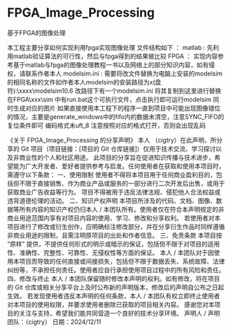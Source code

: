 # FPGA_Image_Processing
基于FPGA的图像处理

本工程主要分享如何实现利用fpga实现图像处理
文件结构如下 ：
	matlab : 先利用matlab验证算法的可行性，然后与fpga得到的结果做比较
	FPGA ： 	实现内容参考基于matlab与fpga的图像处理教程一书以及网络上的部分知识内容，如有侵权，请联系作者本人
	modelsim.ini : 需要将改文件替换为电脑上安装的modelsim的相同名称的文件如作者本人modelsim的安装路径为x(盘符):\xxxx\modelsim10.6 改路径下有一个modelsim.ini 将其复制到这里进行替换
	在FPGA\xxx\sim 中有run.bat这个可执行文件，点击执行即可运行modelsim 同时生成对应的图片
	如果直接使用本工程下的程序一直到项目中可能出现图像错位的情况，主要是generate_windows中的fifo内的数据未清空，注意SYNC_FIFO的复位条件即可
编码格式未uft_8 注意按照对应的格式打开，否则会出现乱码




《关于 FPGA_Image_Processing 的分享声明》
本人 （cigtry）在此声明，所分享的 Git 项目（项目链接：[项目的 Git 仓库链接]）仅用于技术交流、学习探讨以及非商业性的个人和社区用途。
此项目的分享旨在促进知识传播与技术进步，希望能为广大开发者、爱好者提供参考与启发。任何使用者在获取和使用本项目时，需遵守以下条款：
一、使用限制
使用者不得将本项目用于任何商业盈利目的，包括但不限于直接销售、作为商业产品或服务的一部分进行二次开发后出售，或用于获取商业广告收益等行为。
项目不得被用于违反法律法规、侵犯他人合法权益或违背道德伦理的活动。
二、知识产权声明
本项目所涉及的代码、文档、图像、数据等所有内容的知识产权仍归本人 / 本团队所有。使用者仅在符合本声明规定的非商业用途范围内享有对项目内容的使用、学习、修改和分享权利。
若使用者对本项目进行了修改或衍生创作，应明确标注修改部分，并在分享衍生作品时同样遵循非商业用途的限制，且需注明原项目的出处和作者信息。
三、免责条款
本项目按 “原样” 提供，不提供任何形式的明示或暗示的保证，包括但不限于对项目的适用性、准确性、完整性、可靠性、无侵权性等方面的保证。
本人 / 本团队对于因使用本项目而导致的任何直接或间接损失，包括但不限于数据丢失、系统故障、法律纠纷等，不承担任何责任。使用者应自行承担使用项目过程中的所有风险和责任。
四、修改与终止
本人 / 本团队保留随时修改本声明的权利。如有修改，将在项目的 Git 仓库或相关分享平台上及时公布新的声明版本，修改后的声明自公布之日起生效。
若发现使用者违反本声明的任何条款，本人 / 本团队有权立即终止使用者对本项目的使用权限，并要求使用者删除已获取的项目相关内容。
感谢您对本项目的关注与支持，希望我们能共同营造一个良好的技术分享环境。
声明人 / 声明团队：（cigtry）
日期：2024/12/11
